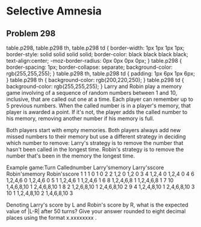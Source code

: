 #  Selective Amnesia
## Problem 298



table.p298, table.p298 th, table.p298 td {
  border-width: 1px 1px 1px 1px;
  border-style: solid solid solid solid;
  border-color: black black black black;
  text-align:center;
  -moz-border-radius: 0px 0px 0px 0px;
}
table.p298 {
  border-spacing: 1px;
  border-collapse: separate;
  background-color: rgb(255,255,255);
}
table.p298 th, table.p298 td {
  padding: 1px 6px 1px 6px;
}
table.p298 th { background-color: rgb(200,220,250); }
table.p298 td { background-color: rgb(255,255,255); }
Larry and Robin play a memory game involving of a sequence of random numbers between 1 and 10, inclusive, that are called out one at a time. Each player can remember up to 5 previous numbers. When the called number is in a player's memory, that player is awarded a point. If it's not, the player adds the called number to his memory, removing another number if his memory is full.

Both players start with empty memories. Both players always add new missed numbers to their memory but use a different strategy in deciding which number to remove:
Larry's strategy is to remove the number that hasn't been called in the longest time.
Robin's strategy is to remove the number that's been in the memory the longest time.

Example game:Turn
  Callednumber
  Larry'smemory
  Larry'sscore
  Robin'smemory
  Robin'sscore
1
  1
  1
  0
  1
  0
2
  2
  1,2
  0
  1,2
  0
3
  4
  1,2,4
  0
  1,2,4
  0
4
  6
  1,2,4,6
  0
  1,2,4,6
  0
5
  1
  1,2,4,6
  1
  1,2,4,6
  1
6
  8
  1,2,4,6,8
  1
  1,2,4,6,8
  1
7
  10
  1,4,6,8,10
  1
  2,4,6,8,10
  1
8
  2
  1,2,6,8,10
  1
  2,4,6,8,10
  2
9
  4
  1,2,4,8,10
  1
  2,4,6,8,10
  3
10
  1
  1,2,4,8,10
  2
  1,4,6,8,10
  3


Denoting Larry's score by L and Robin's score by R, what is the expected value of |L-R| after 50 turns? Give your answer rounded to eight decimal places using the format x.xxxxxxxx .


